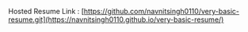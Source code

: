 Hosted Resume Link : [https://github.com/navnitsingh0110/very-basic-resume.git](https://navnitsingh0110.github.io/very-basic-resume/)
